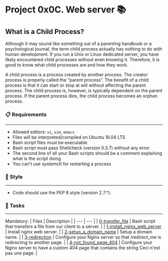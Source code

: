 # Project 0x0C. Web server 📚

## What is a Child Process?
Although it may sound like something out of a parenting handbook or a psychological journal, the term child process actually has nothing to do with human development. If you run a Unix or Linux dedicated server, you have likely encountered child processes without even knowing it. Therefore, it is good to know what child processes are and how they work.

A child process is a process created by another process. The creator process is properly called the “parent process”. The benefit of a child process is that it can start or stop at will without affecting the parent process. The child process is, however, is typically dependent on the parent process. If the parent process dies, the child process becomes an orphan process.


### 📋 Requirements
***
* Allowed editors: `vi`, `vim`, `emacs`
* Files will be interpreted/compiled on Ubuntu 16.04 LTS
* Bash script files must be executable
* Bash script must pass Shellcheck (version 0.3.7) without any error
* The second line of all your Bash scripts should be a comment explaining what is the script doing
* You can’t use systemctl for restarting a process

### 🎨 Style
***
* Code should use the PEP 8 style (version 2.7.*).

### 🎯 Tasks
***
Mandatory:
| Files | Description |
| --- | --- |
| [0-transfer_file]() | Bash script that transfers a file from our client to a server. |
| [1-install_nginx_web_server]() | Install nginx web server. |
| [2-setup_a_domain_name]() | Setup a domain name. |
| [3-redirection]() | Configure your Nginx server so that /redirect_me is redirecting to another page. |
| [4-not_found_page_404]() | Configure your Nginx server to have a custom 404 page that contains the string Ceci n'est pas une page. |
